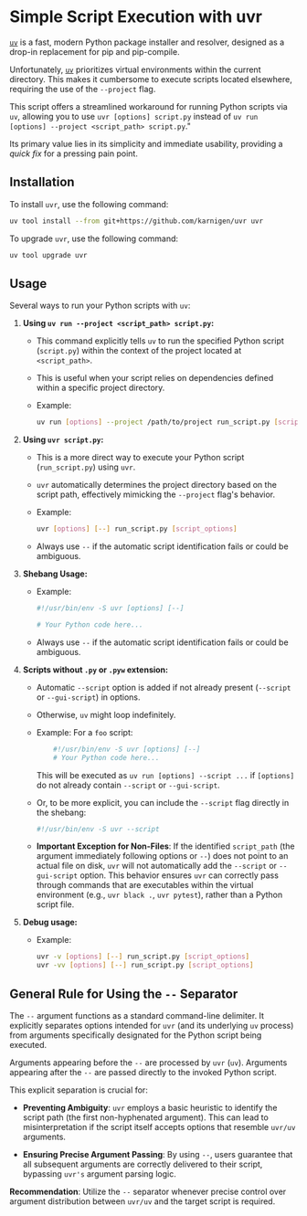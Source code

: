 

# Simple Script Execution with uvr

[`uv`](https://github.com/astral-sh/uv.git) is a fast, modern Python package installer and resolver, designed as a drop-in replacement for pip and pip-compile.

Unfortunately, [`uv`](https://github.com/astral-sh/uv.git)
prioritizes virtual environments within the current directory. This makes it cumbersome to execute scripts located elsewhere, requiring the use of the `--project` flag.

This script offers a streamlined workaround for running Python scripts via `uv`, allowing you to use `uvr [options] script.py` instead of `uv run [options] --project <script_path> script.py`."

Its primary value lies in its simplicity and immediate usability, providing a *quick fix* for a pressing pain point.


## Installation

To install `uvr`, use the following command:

```bash
uv tool install --from git+https://github.com/karnigen/uvr uvr
```

To upgrade `uvr`, use the following command:

```bash
uv tool upgrade uvr
```



## Usage

Several ways to run your Python scripts with `uv`:

1.  **Using `uv run --project <script_path> script.py`:**

    * This command explicitly tells `uv` to run the specified Python script (`script.py`) within the context of the project located at `<script_path>`.
    * This is useful when your script relies on dependencies defined within a specific project directory.
    * Example:

        ```bash
        uv run [options] --project /path/to/project run_script.py [script_options]
        ```

2.  **Using `uvr script.py`:**

    * This is a more direct way to execute your Python script (`run_script.py`) using `uvr`.
    * `uvr` automatically determines the project directory based on the script path, effectively mimicking the `--project` flag's behavior.
    * Example:

        ```bash
        uvr [options] [--] run_script.py [script_options]
        ```
    * Always use `--` if the automatic script identification fails or could be ambiguous.


3.  **Shebang Usage:**

    * Example:

        ```python
        #!/usr/bin/env -S uvr [options] [--]

        # Your Python code here...
        ```
    * Always use `--` if the automatic script identification fails or could be ambiguous.

4. **Scripts without `.py` or `.pyw` extension:**
    * Automatic `--script` option is added if not already present (`--script` or `--gui-script`) in options.
    * Otherwise, `uv` might loop indefinitely.

    * Example: For a `foo` script:

        ```python
            #!/usr/bin/env -S uvr [options] [--]
            # Your Python code here...
        ```

        This will be executed as `uv run [options] --script ...` if `[options]` do not already contain `--script` or `--gui-script`.

    * Or, to be more explicit, you can include the `--script`  flag directly in the shebang:

        ```python
        #!/usr/bin/env -S uvr --script
        ```

    * **Important Exception for Non-Files**: If the identified `script_path` (the argument immediately following options or `--`) does not point to an actual file on disk, `uvr` will not automatically add the `--script` or `--gui-script` option. This behavior ensures `uvr` can correctly pass through commands that are executables within the virtual environment (e.g., `uvr black .`, `uvr pytest`), rather than a Python script file.


5.  **Debug usage:**
    * Example:
        ```bash
        uvr -v [options] [--] run_script.py [script_options]
        uvr -vv [options] [--] run_script.py [script_options]
        ```


## General Rule for Using the `--` Separator
The `--` argument functions as a standard command-line delimiter. It explicitly separates options intended for `uvr` (and its underlying `uv` process) from arguments specifically designated for the Python script being executed.

Arguments appearing before the `--` are processed by `uvr` (`uv`). Arguments appearing after the `--` are passed directly to the invoked Python script.

This explicit separation is crucial for:

* **Preventing Ambiguity**: `uvr` employs a basic heuristic to identify the script path (the first non-hyphenated argument). This can lead to misinterpretation if the script itself accepts options that resemble `uvr/uv` arguments.

* **Ensuring Precise Argument Passing**: By using `--`, users guarantee that all subsequent arguments are correctly delivered to their script, bypassing `uvr's` argument parsing logic.

**Recommendation**: Utilize the `--` separator whenever precise control over argument distribution between `uvr/uv` and the target script is required.

